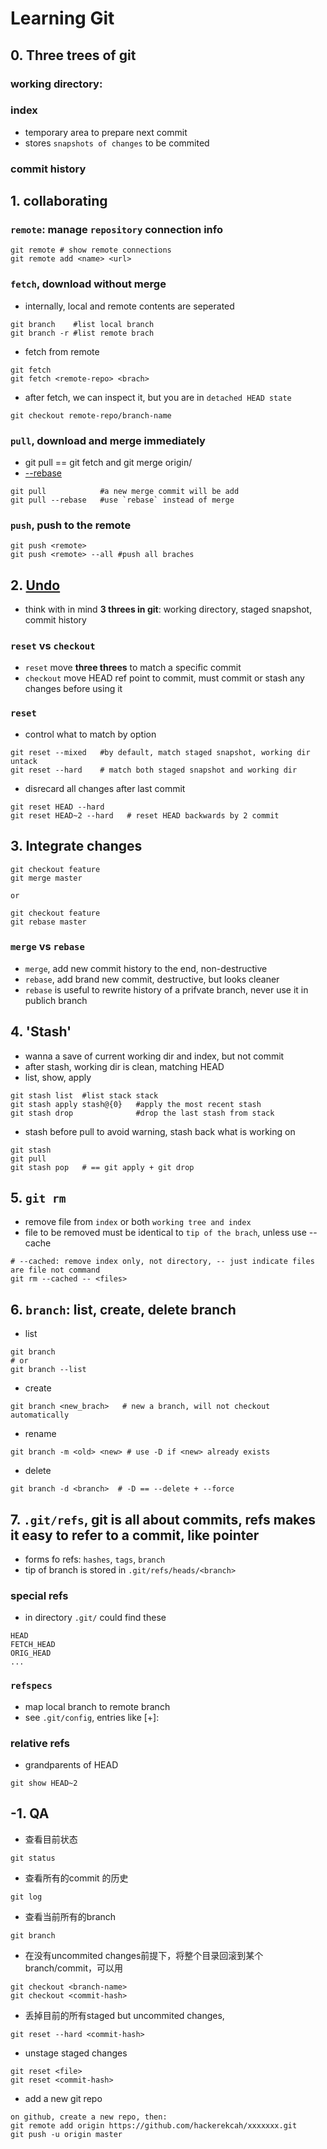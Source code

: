 # Learning Git
## 0. Three trees of git
### working directory:
### index
* temporary area to prepare next commit
* stores `snapshots of changes` to be commited
### commit history
## 1. collaborating
### `remote`: manage `repository` connection info
```
git remote # show remote connections
git remote add <name> <url>
```
### `fetch`, download without merge
* internally, local and remote contents are seperated
```
git branch    #list local branch
git branch -r #list remote brach
```
* fetch from remote
```
git fetch
git fetch <remote-repo> <brach>
```
* after fetch, we can inspect it, but you are in `detached HEAD state`
```
git checkout remote-repo/branch-name
```
### `pull`, download and merge immediately
* git pull == git fetch <remote> and git merge origin/<current-brach>
* [--rebase](https://www.atlassian.com/git/tutorials/syncing/git-pull)
```
git pull            #a new merge commit will be add
git pull --rebase   #use `rebase` instead of merge
```

### `push`, push to the remote
```
git push <remote>
git push <remote> --all #push all braches
```
## 2. [Undo](https://www.atlassian.com/git/tutorials/resetting-checking-out-and-reverting)
* think with in mind **3 threes in git**: working directory, staged snapshot, commit history
### `reset` vs `checkout`
* `reset` move **three threes** to match a specific commit
* `checkout` move HEAD ref point to commit, must commit or stash any changes before using it
### `reset`
* control what to match by option
```
git reset --mixed   #by default, match staged snapshot, working dir untack
git reset --hard    # match both staged snapshot and working dir
```
* disrecard all changes after last commit
```
git reset HEAD --hard
git reset HEAD~2 --hard   # reset HEAD backwards by 2 commit
```

## 3. Integrate changes
```
git checkout feature
git merge master

or

git checkout feature
git rebase master
```
### `merge` vs `rebase`
* `merge`, add new commit history to the end, non-destructive
* `rebase`, add brand new commit, destructive, but looks cleaner
* `rebase` is useful to rewrite history of a prifvate branch, never use it in publich branch

## 4. 'Stash'
* wanna a save of current working dir and index, but not commit
* after stash, working dir is clean, matching HEAD
* list, show, apply
```
git stash list  #list stack stack
git stash apply stash@{0}   #apply the most recent stash
git stash drop              #drop the last stash from stack
```
* stash before pull to avoid warning, stash back what is working on
```
git stash
git pull
git stash pop   # == git apply + git drop
```

## 5. `git rm`
* remove file from `index` or both `working tree and index`
* file to be removed must be identical to `tip of the brach`, unless use --cache
```
# --cached: remove index only, not directory, -- just indicate files are file not command
git rm --cached -- <files>
```

## 6. `branch`: list, create, delete branch
* list
```
git branch
# or
git branch --list
```
* create
```
git branch <new_brach>   # new a branch, will not checkout automatically
```
* rename
```
git branch -m <old> <new> # use -D if <new> already exists
```
* delete
```
git branch -d <branch>  # -D == --delete + --force
```

## 7. `.git/refs`, git is all about commits, refs makes it easy to refer to a commit, like pointer
* forms fo refs: `hashes`, `tags`, `branch`
* tip of branch is stored in `.git/refs/heads/<branch>`
### special refs
* in directory `.git/` could find these
```
HEAD
FETCH_HEAD
ORIG_HEAD
...
```
### `refspecs`
* map local branch to remote branch
* see `.git/config`, entries like \[+\]<src>: <dst>
  
### relative refs
* grandparents of HEAD
```
git show HEAD~2
```

## -1. QA
* 查看目前状态
```
git status
```
* 查看所有的commit 的历史
```
git log
```
* 查看当前所有的branch
```
git branch
```
* 在没有uncommited changes前提下，将整个目录回滚到某个branch/commit，可以用
```
git checkout <branch-name>
git checkout <commit-hash>
```
* 丢掉目前的所有staged but uncommited changes,
```
git reset --hard <commit-hash>
```
* unstage staged changes
```
git reset <file>
git reset <commit-hash>
```
* add a new git repo
```
on github, create a new repo, then:
git remote add origin https://github.com/hackerekcah/xxxxxxx.git
git push -u origin master
```


